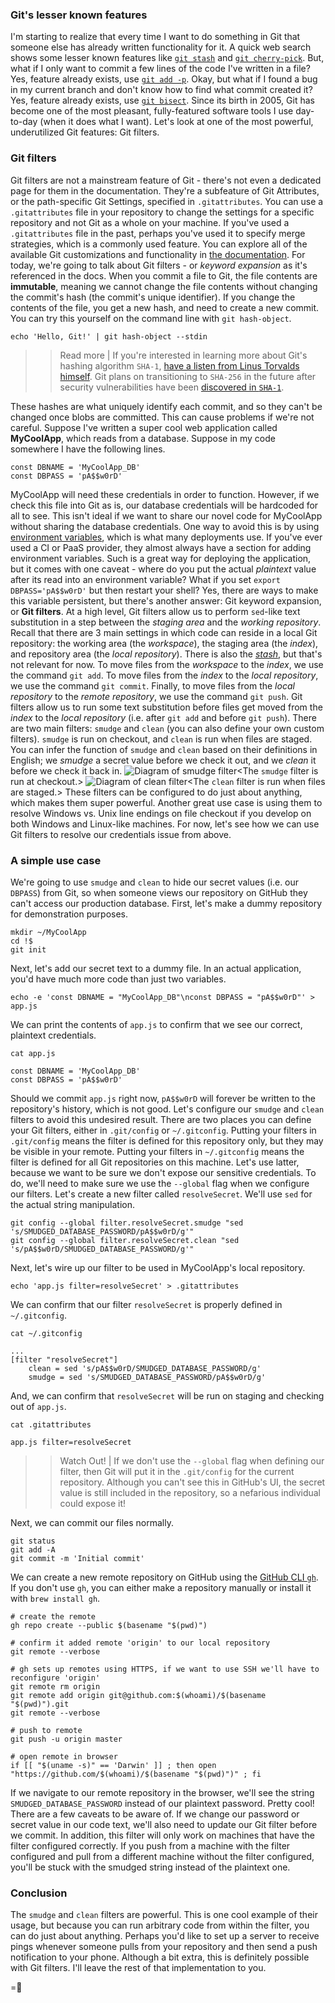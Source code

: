 ### Git's lesser known features
I'm starting to realize that every time I want to do something in Git that someone else has already written functionality for it. A quick web search shows some lesser known features like [`git stash`](https://git-scm.com/docs/git-stash) and [`git cherry-pick`](https://git-scm.com/docs/git-cherry-pick). But, what if I only want to commit a few lines of the code I've written in a file? Yes, feature already exists, use [`git add -p`](https://git-scm.com/docs/git-add#Documentation/git-add.txt---patch). Okay, but what if I found a bug in my current branch and don't know how to find what commit created it? Yes, feature already exists, use [`git bisect`](https://git-scm.com/docs/git-bisect). Since its birth in 2005, Git has become one of the most pleasant, fully-featured software tools I use day-to-day (when it does what I want). Let's look at one of the most powerful, underutilized Git features: Git filters.

### Git filters
Git filters are not a mainstream feature of Git - there's not even a dedicated page for them in the documentation. They're a subfeature of Git Attributes, or the path-specific Git Settings, specified in `.gitattributes`. You can use a `.gitattributes` file in your repository to change the settings for a specific repository and not Git as a whole on your machine. If you've used a `.gitattributes` file in the past, perhaps you've used it to specify merge strategies, which is a commonly used feature. You can explore all of the available Git customizations and functionality in [the documentation](https://git-scm.com/book/en/v2/Customizing-Git-Git-Attributes).
For today, we're going to talk about Git filters - or _keyword expansion_ as it's referenced in the docs. When you commit a file to Git, the file contents are **immutable**, meaning we cannot change the file contents without changing the commit's hash (the commit's unique identifier). If you change the contents of the file, you get a new hash, and need to create a new commit. You can try this yourself on the command line with `git hash-object`.
```
echo 'Hello, Git!' | git hash-object --stdin
```
>> Read more | If you're interested in learning more about Git's hashing algorithm `SHA-1`, [have a listen from Linus Torvalds himself](https://www.youtube.com/watch?v=4XpnKHJAok8&t=3376s). Git plans on transitioning to `SHA-256` in the future after security vulnerabilities have been [discovered in `SHA-1`](https://shattered.io/).

These hashes are what uniquely identify each commit, and so they can't be changed once blobs are committed. This can cause problems if we're not careful. Suppose I've written a super cool web application called **MyCoolApp**, which reads from a database. Suppose in my code somewhere I have the following lines.
```
const DBNAME = 'MyCoolApp_DB'
const DBPASS = 'pA$$w0rD'
```
MyCoolApp will need these credentials in order to function. However, if we check this file into Git as is, our database credentials will be hardcoded for all to see. This isn't ideal if we want to share our novel code for MyCoolApp without sharing the database credentials.
One way to avoid this is by using [environment variables](https://askubuntu.com/questions/58814/how-do-i-add-environment-variables/58826#58826), which is what many deployments use. If you've ever used a CI or PaaS provider, they almost always have a section for adding environment variables. Such is a great way for deploying the application, but it comes with one caveat - where do you put the actual _plaintext_ value after its read into an environment variable? What if you set `export DBPASS='pA$$w0rD'` but then restart your shell? Yes, there are ways to make this variable persistent, but there's another answer: Git keyword expansion, or **Git filters**.
At a high level, Git filters allow us to perform `sed`-like text substitution in a step between the _staging area_ and the _working repository_. Recall that there are 3 main settings in which code can reside in a local Git repository: the working area (the _workspace_), the staging area (the _index_), and repository area (the _local repository_). There is also the [_stash_](https://git-scm.com/docs/git-stash), but that's not relevant for now. To move files from the _workspace_ to the _index_, we use the command `git add`. To move files from the _index_ to the _local repository_, we use the command `git commit`. Finally, to move files from the _local repository_ to the _remote repository_, we use the command `git push`.
Git filters allow us to run some text substitution before files get moved from the _index_ to the _local repository_ (i.e. after `git add` and before `git push`). There are two main filters: `smudge` and `clean` (you can also define your own custom filters). `smudge` is run on checkout, and `clean` is run when files are staged. You can infer the function of `smudge` and `clean` based on their definitions in English; we _smudge_ a secret value before we check it out, and we _clean_ it before we check it back in.
![Diagram of smudge filter]({{cdn:img/blog/a-case-for-git-filters/smudge.png}})<The `smudge` filter is run at checkout.>
![Diagram of clean filter]({{cdn:img/blog/a-case-for-git-filters/clean.png}})<The `clean` filter is run when files are staged.>
These filters can be configured to do just about anything, which makes them super powerful. Another great use case is using them to resolve Windows vs. Unix line endings on file checkout if you develop on both Windows and Linux-like machines. For now, let's see how we can use Git filters to resolve our credentials issue from above.

### A simple use case
We're going to use `smudge` and `clean` to hide our secret values (i.e. our `DBPASS`) from Git, so when someone views our repository on GitHub they can't access our production database.
First, let's make a dummy repository for demonstration purposes.
```
mkdir ~/MyCoolApp
cd !$
git init
```
Next, let's add our secret text to a dummy file. In an actual application, you'd have much more code than just two variables.
```
echo -e 'const DBNAME = "MyCoolApp_DB"\nconst DBPASS = "pA$$w0rD"' > app.js
```
We can print the contents of `app.js` to confirm that we see our correct, plaintext credentials.
```
cat app.js
```
```
const DBNAME = 'MyCoolApp_DB'
const DBPASS = 'pA$$w0rD'
```
Should we commit `app.js` right now, `pA$$w0rD` will forever be written to the repository's history, which is not good. Let's configure our `smudge` and `clean` filters to avoid this undesired result.
There are two places you can define your Git filters, either in `.git/config` or `~/.gitconfig`. Putting your filters in `.git/config` means the filter is defined for this repository only, but they may be visible in your remote. Putting your filters in `~/.gitconfig` means the filter is defined for all Git repositories on this machine. Let's use latter, because we want to be sure we don't expose our sensitive credentials. To do, we'll need to make sure we use the `--global` flag when we configure our filters.
Let's create a new filter called `resolveSecret`. We'll use `sed` for the actual string manipulation.
```
git config --global filter.resolveSecret.smudge "sed 's/SMUDGED_DATABASE_PASSWORD/pA$$w0rD/g'"
git config --global filter.resolveSecret.clean "sed 's/pA$$w0rD/SMUDGED_DATABASE_PASSWORD/g'"
```
Next, let's wire up our filter to be used in MyCoolApp's local repository.
```
echo 'app.js filter=resolveSecret' > .gitattributes
```
We can confirm that our filter `resolveSecret` is properly defined in `~/.gitconfig`.
```
cat ~/.gitconfig
```
```
...
[filter "resolveSecret"]
    clean = sed 's/pA$$w0rD/SMUDGED_DATABASE_PASSWORD/g'
    smudge = sed 's/SMUDGED_DATABASE_PASSWORD/pA$$w0rD/g'
```
And, we can confirm that `resolveSecret` will be run on staging and checking out of `app.js`.
```
cat .gitattributes
```
```
app.js filter=resolveSecret
```
>> Watch Out! | If we don't use the `--global` flag when defining our filter, then Git will put it in the `.git/config` for the current repository. Although you can't see this in GitHub's UI, the secret value is still included in the repository, so a nefarious individual could expose it!

Next, we can commit our files normally.
```
git status
git add -A
git commit -m 'Initial commit'
```
We can create a new remote repository on GitHub using the [GitHub CLI `gh`](https://github.com/cli/cli). If you don't use `gh`, you can either make a repository manually or install it with `brew install gh`.
```
# create the remote
gh repo create --public $(basename "$(pwd)")

# confirm it added remote 'origin' to our local repository
git remote --verbose

# gh sets up remotes using HTTPS, if we want to use SSH we'll have to reconfigure 'origin'
git remote rm origin
git remote add origin git@github.com:$(whoami)/$(basename "$(pwd)").git
git remote --verbose

# push to remote
git push -u origin master

# open remote in browser
if [[ "$(uname -s)" == 'Darwin' ]] ; then open "https://github.com/$(whoami)/$(basename "$(pwd)")" ; fi
```
If we navigate to our remote repository in the browser, we'll see the string `SMUDGED_DATABASE_PASSWORD` instead of our plaintext password. Pretty cool!
There are a few caveats to be aware of. If we change our password or secret value in our code text, we'll also need to update our Git filter before we commit. In addition, this filter will only work on machines that have the filter configured correctly. If you push from a machine with the filter configured and pull from a different machine without the filter configured, you'll be stuck with the smudged string instead of the plaintext one.

### Conclusion
The `smudge` and `clean` filters are powerful. This is one cool example of their usage, but because you can run arbitrary code from within the filter, you can do just about anything. Perhaps you'd like to set up a server to receive pings whenever someone pulls from your repository and then send a push notification to your phone. Although a bit extra, this is definitely possible with Git filters. I'll leave the rest of that implementation to you.

=🦉